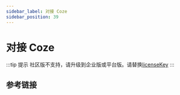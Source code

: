 ```yaml
---
sidebar_label: 对接 Coze
sidebar_position: 39
---
```


# 对接 Coze

:::tip 提示
社区版不支持，请升级到企业版或平台版。请替换[licenseKey](../development/license.md)
:::

## 参考链接
